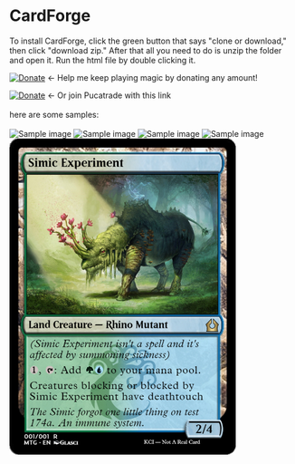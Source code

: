 # CardForge
To install CardForge, click the green button that says "clone or download," then click "download zip." After that all you need to do is unzip the folder and open it. Run the html file by double clicking it.


[![Donate](https://img.shields.io/badge/Donate-PayPal-blue.svg?longCache=true&style=popout)](https://www.paypal.me/kyleburtondonate
) ← Help me keep playing magic by donating any amount!


[![Donate](https://img.shields.io/badge/Join-PucaTrade-purple.svg?longCache=true&style=popout)](https://pucatrade.com/invite/gift/186748) ← Or join Pucatrade with this link
<br><br>
here are some samples:
<br><br>
<img src="Sample\ cards/sample-card-1.png" alt="Sample image" width="400">
<img src="Sample\ cards/sample-card-2.png" alt="Sample image" width="400">
<img src="Sample\ cards/sample-card-6.png" alt="Sample image" width="400">
<img src="Sample\ cards/sample-card-3.png" alt="Sample image" width="400">
<img src="Sample cards/sample-card-5.png" alt="Sample image" width="400">
